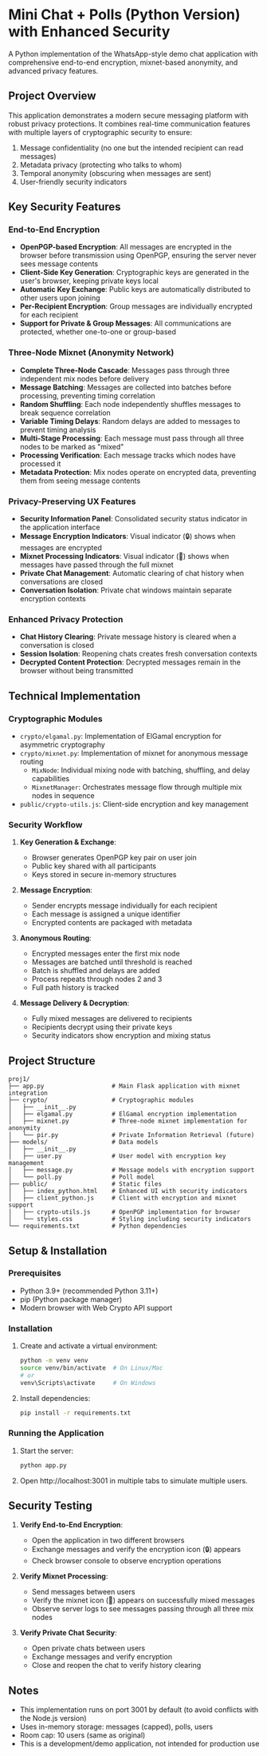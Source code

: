 # Mini Chat + Polls (Python Version) with Enhanced Security

A Python implementation of the WhatsApp-style demo chat application with comprehensive end-to-end encryption, mixnet-based anonymity, and advanced privacy features.

## Project Overview

This application demonstrates a modern secure messaging platform with robust privacy protections. It combines real-time communication features with multiple layers of cryptographic security to ensure:

1. Message confidentiality (no one but the intended recipient can read messages)
2. Metadata privacy (protecting who talks to whom)
3. Temporal anonymity (obscuring when messages are sent)
4. User-friendly security indicators

## Key Security Features

### End-to-End Encryption

- **OpenPGP-based Encryption**: All messages are encrypted in the browser before transmission using OpenPGP, ensuring the server never sees message contents
- **Client-Side Key Generation**: Cryptographic keys are generated in the user's browser, keeping private keys local
- **Automatic Key Exchange**: Public keys are automatically distributed to other users upon joining
- **Per-Recipient Encryption**: Group messages are individually encrypted for each recipient
- **Support for Private & Group Messages**: All communications are protected, whether one-to-one or group-based

### Three-Node Mixnet (Anonymity Network)

- **Complete Three-Node Cascade**: Messages pass through three independent mix nodes before delivery
- **Message Batching**: Messages are collected into batches before processing, preventing timing correlation
- **Random Shuffling**: Each node independently shuffles messages to break sequence correlation
- **Variable Timing Delays**: Random delays are added to messages to prevent timing analysis
- **Multi-Stage Processing**: Each message must pass through all three nodes to be marked as "mixed"
- **Processing Verification**: Each message tracks which nodes have processed it
- **Metadata Protection**: Mix nodes operate on encrypted data, preventing them from seeing message contents

### Privacy-Preserving UX Features

- **Security Information Panel**: Consolidated security status indicator in the application interface
- **Message Encryption Indicators**: Visual indicator (🔒) shows when messages are encrypted
- **Mixnet Processing Indicators**: Visual indicator (🔀) shows when messages have passed through the full mixnet
- **Private Chat Management**: Automatic clearing of chat history when conversations are closed
- **Conversation Isolation**: Private chat windows maintain separate encryption contexts

### Enhanced Privacy Protection

- **Chat History Clearing**: Private message history is cleared when a conversation is closed
- **Session Isolation**: Reopening chats creates fresh conversation contexts
- **Decrypted Content Protection**: Decrypted messages remain in the browser without being transmitted

## Technical Implementation

### Cryptographic Modules

- `crypto/elgamal.py`: Implementation of ElGamal encryption for asymmetric cryptography
- `crypto/mixnet.py`: Implementation of mixnet for anonymous message routing
  - `MixNode`: Individual mixing node with batching, shuffling, and delay capabilities
  - `MixnetManager`: Orchestrates message flow through multiple mix nodes in sequence
- `public/crypto-utils.js`: Client-side encryption and key management

### Security Workflow

1. **Key Generation & Exchange**:
   - Browser generates OpenPGP key pair on user join
   - Public key shared with all participants
   - Keys stored in secure in-memory structures

2. **Message Encryption**:
   - Sender encrypts message individually for each recipient
   - Each message is assigned a unique identifier
   - Encrypted contents are packaged with metadata

3. **Anonymous Routing**:
   - Encrypted messages enter the first mix node
   - Messages are batched until threshold is reached
   - Batch is shuffled and delays are added
   - Process repeats through nodes 2 and 3
   - Full path history is tracked

4. **Message Delivery & Decryption**:
   - Fully mixed messages are delivered to recipients
   - Recipients decrypt using their private keys
   - Security indicators show encryption and mixing status

## Project Structure

```
proj1/
├── app.py                   # Main Flask application with mixnet integration
├── crypto/                  # Cryptographic modules
│   ├── __init__.py
│   ├── elgamal.py           # ElGamal encryption implementation
│   ├── mixnet.py            # Three-node mixnet implementation for anonymity
│   └── pir.py               # Private Information Retrieval (future)
├── models/                  # Data models
│   ├── __init__.py
│   ├── user.py              # User model with encryption key management
│   ├── message.py           # Message models with encryption support
│   └── poll.py              # Poll model
├── public/                  # Static files
│   ├── index_python.html    # Enhanced UI with security indicators
│   ├── client_python.js     # Client with encryption and mixnet support
│   ├── crypto-utils.js      # OpenPGP implementation for browser
│   └── styles.css           # Styling including security indicators
└── requirements.txt         # Python dependencies
```

## Setup & Installation

### Prerequisites

- Python 3.9+ (recommended Python 3.11+)
- pip (Python package manager)
- Modern browser with Web Crypto API support

### Installation

1. Create and activate a virtual environment:
   ```bash
   python -m venv venv
   source venv/bin/activate  # On Linux/Mac
   # or
   venv\Scripts\activate     # On Windows
   ```

2. Install dependencies:
   ```bash
   pip install -r requirements.txt
   ```

### Running the Application

1. Start the server:
   ```bash
   python app.py
   ```

2. Open http://localhost:3001 in multiple tabs to simulate multiple users.

## Security Testing

1. **Verify End-to-End Encryption**:
   - Open the application in two different browsers
   - Exchange messages and verify the encryption icon (🔒) appears
   - Check browser console to observe encryption operations

2. **Verify Mixnet Processing**:
   - Send messages between users
   - Verify the mixnet icon (🔀) appears on successfully mixed messages
   - Observe server logs to see messages passing through all three mix nodes

3. **Verify Private Chat Security**:
   - Open private chats between users
   - Exchange messages and verify encryption
   - Close and reopen the chat to verify history clearing

## Notes

- This implementation runs on port 3001 by default (to avoid conflicts with the Node.js version)
- Uses in-memory storage: messages (capped), polls, users
- Room cap: 10 users (same as original)
- This is a development/demo application, not intended for production use
